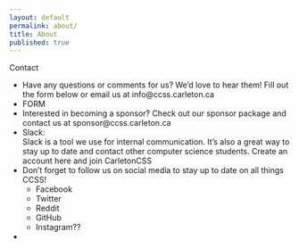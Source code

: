 ```yaml
---
layout: default
permalink: about/
title: About
published: true
---
```


Contact
<ul>
	<li>Have any questions or comments for us? We’d love to hear them! Fill out the form below or email us at info@ccss.carleton.ca</li>
	<li>FORM</li>
	<li>Interested in becoming a sponsor? Check out our sponsor package and contact us at sponsor@ccss.carleton.ca</li>
	<li>Slack:<br>
		Slack is a tool we use for internal communication. It’s also a great way to stay up to date and contact other computer science students. Create an account here and join CarletonCSS</li>
	<li>Don’t forget to follow us on social media to stay up to date on all things CCSS!
		<ul>
			<li>Facebook</li>
			<li>Twitter</li>
			<li>Reddit</li>
			<li>GitHub</li>
			<li>Instagram??</li>
		</ul>
	<li>
</ul>



